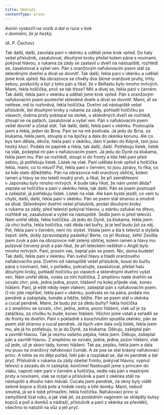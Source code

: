```yaml
---
title: Nádraží
contentType: prose
---
```


_Asinin vyskočil na vozík a dal si ruce v bok  
v domnění, že je hezký._

(A. P. Čechov)

  

Tak další, další, zavolala paní v okénku a udělali jsme krok vpřed. Do haly vešel příslušník, zasalutoval, dlouhými kroky přešel kolem pána s novinami, pokýval hlavou, s rukama za zády se zastavil u dveří na nástupiště, rozhlédl se, zasalutoval a vyšel ven. Pán s oranžovým nafukovacím psem stál za skleněnými dveřmi a díval se dovnitř. Tak další, řekla paní v okénku a udělali jsme krok vpřed. Na obrazovce se chvěly dva šikmé oranžové pruhy, trhly sebou, poskočily a byl z toho pán a říkal, že v Belfastu bylo mnoho mrtvých. Mami, řekla holčička, proč se tak třese? Mlč a dívej se, řekla paní v černém. Tak další, řekla paní v okénku a udělali jsme krok vpřed. Pán s oranžovým nafukovacím psem pootevřel skleněné dveře a díval se dovnitř. Mami, ať se netřese, mě to rozhněvá, řekla holčička. Dveřmi od nástupiště vešel příslušník, šel dlouhými kroky s rukama za zády, pohladil holčičku po vlasech, dvěma prsty poklepal na stolek, u skleněných dveří se rozhlédl, zhoupl se na patách, zasalutoval a vyšel ven. Pán s nafukovacím psem vešel dovnitř a zůstal stát. Tak další, další, řekla paní v okénku. Postoupila jsem a řekla, jeden do Brna. Paní se na mě podívala. Já jedu do Brna, za klukama, řekla jsem, stoupla si na špičky a dala do okénka korunu. Ale co bys tam dělala, děvče, řekla paní v okénku, dám ti jeden do Kdyně, tam jsou hezký klucí. Podala mi papírek a řekla, tak další, další. Potřebuju lístek, lístek na vlak, pošeptal mi pán s nafukovacím psem. Já jedu do Dyně za klukama, řekla jsem mu. Pán se rozhlédl, stoupl si do fronty a tiše řekl paní před sebou, já potřebuju lístek. Lístek na vlak. Paní udělala krok vpřed a holčička řekla, mami, co to mluví? Pst, řekla paní v černém, to jsou zprávy, to říká, co se kde stalo důležitého. Pán na obrazovce měl oranžový obličej, kolem ramen a hlavy se mu tetelil modrý pruh, a říkal, že při zemětřesení v Japonsku bylo mnoho mrtvých. A bude taky řikat, že nám umřel děda? zeptala se holčička a paní v okénku řekla, tak další. Pán se psem postoupil a zašeptal, já potřebuju lístek. Lístek na vlak. Ale kam byste jezdil, co vám tu chybí, další, další, řekla paní v okénku. Pán se psem stál stranou a smutně se díval. Skleněnými dveřmi vešel příslušník, prošel dlouhými kroky s rukama za zády, před televizí pokýval hlavou, u stánku zaťukal na dřevo, rozhlédl se, zasalutoval a vyšel na nástupiště. Sedla jsem si před televizi. Nám umřel děda, řekla holčička. Já jedu do Dyně, za klukama, řekla jsem. Já chci buřta, řekla holčička, náš děda rád buřty, já je teď budu jíst za něj. Pst, řekla paní v černém, není nic slyšet. Vstala jsem a šla k televizi a slyšela šepot: šéfe, došly zpravodajský pastelky! Berte, co je! Rozkaz, šéfe! Zesílila jsem zvuk a pán na obrazovce měl zelený obličej, kolem ramen a hlavy mu pulzoval červený pruh a pán říkal, že při leteckém neštěstí v Anglii bylo mnoho mrtvých. Paní, prosím vás, šeptal pán se psem. Nic, doma budete! Tak další, řekla paní v okénku. Pán svěsil hlavu a hladil oranžového nafukovacího psa. Dveřmi od nástupiště vešel příslušník, kousl do buřtu pána s novinami, řekl, v pořádku, pokračujte, zasalutoval, přešel halu dlouhými kroky, pohladil holčičku po vlasech a skleněnými dveřmi vyšel ven. Nám umřel děda, volala za ním holčička. Z ampliónu nade dveřmi se ozvalo chrr, písk, jedna jedna, pozor, hlášení! na kolej přijede vlak, konec hlášení. Pani, já eště nikdy nejel vlakem, zašeptal pán s nafukovacím psem. O nic jste nepřišel, řekla paní v okénku, podívala se na pána, podala mu pendrek a zašeptala, tumáte a běžte, běžte. Pán se psem stál u okénka a cucal pendrek. Mami, že budu jíst za dědu buřty? řekla holčička a z ampliónu se ozvalo, chrr, jedna, jedna, pozor hlášení, vlak už je za zatáčkou, za chvilku tu bude, konec hlášení. Všichni jsme vstali a seřadili se do fronty ke dveřím. Paní v pokladně s bouchnutím spustila okénko, pán se psem stál stranou a cucal pendrek. Já bych vám dala svůj lístek, řekla jsem mu, ale já ho potřebuju, to je do Dyně, za klukama. Děkuju, zašeptal pán a zavrtěl hlavou. Tak já vezmu vašeho pejska, řekla jsem. Děkuju, zašeptal pán a zavrtěl hlavou. Z ampliónu se ozvalo, jedna, jedna, pozor hlášení, vlak už jede, už je skoro tady, konec hlášení. Tak pa, pejsku, řekla jsem a dala mu pusu na oranžový nafukovací čumák. A ze psa se stal krásný nafukovací princ. A tohle se mi děje pořád, řekl pán a rozplakal se, dal mi pendrek a šel pryč. Příslušník s rukama za zády obešel frontu, pokýval hlavou, vypnul televizi a zezadu do ní zašeptal, končíme! Nastoupili jsme s princem do vlaku, naproti nám paní v černém a holčička, vedle nás pán s mastnými prsty a novinami, vlak se rozjel a příslušník a paní z okénka stáli na nástupišti a dlouho nám mávali. Cucala jsem pendrek, za okny byly vidět zelené kopce a žlutá pole a hnědé cesty a bílé domky. Mami, nebuď smutná, já se k tobě přimazlim, řekla holčička. Nafukovací princ si zamyšleně lízal ruku, a jak vlak jel, za posledním vagónem se sklápěly kulisy kopců a polí a domků a nádraží, příslušník a paní z okénka se převlékli, všechno to naložili na vůz a jeli pryč.

